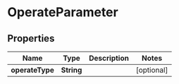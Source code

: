 
# OperateParameter

## Properties
Name | Type | Description | Notes
------------ | ------------- | ------------- | -------------
**operateType** | **String** |  |  [optional]



